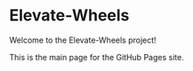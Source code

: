 # Elevate-Wheels

Welcome to the Elevate-Wheels project!

This is the main page for the GitHub Pages site.
